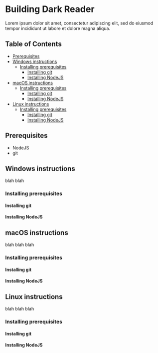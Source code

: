 # Building Dark Reader

Lorem ipsum dolor sit amet, consectetur adipiscing elit, sed do eiusmod tempor incididunt ut labore et dolore magna aliqua.

## Table of Contents
- [Prerequisites](https://github.com/AndrewDaGuy/darkreader/blob/Building-Patch/BUILDING.md#prerequisites)
- [Windows instructions](https://github.com/AndrewDaGuy/darkreader/blob/Building-Patch/BUILDING.md#windows-instructions)
  - [Installing prerequisites](https://github.com/AndrewDaGuy/darkreader/blob/Building-Patch/BUILDING.md#installing-prerequisites)
     - [Installing git](https://github.com/AndrewDaGuy/darkreader/blob/Building-Patch/BUILDING.md#installing-git)
     - [Installing NodeJS](https://github.com/AndrewDaGuy/darkreader/blob/Building-Patch/BUILDING.md#installing-nodejs)
- [macOS instructions](https://github.com/AndrewDaGuy/darkreader/blob/Building-Patch/BUILDING.md#macos-instructions)
  - [Installing prerequisites](https://github.com/AndrewDaGuy/darkreader/blob/Building-Patch/BUILDING.md#installing-prerequisites-1)
     - [Installing git](https://github.com/AndrewDaGuy/darkreader/blob/Building-Patch/BUILDING.md#installing-git-1)
     - [Installing NodeJS](https://github.com/AndrewDaGuy/darkreader/blob/Building-Patch/BUILDING.md#installing-nodejs-1)
- [Linux instructions](https://github.com/AndrewDaGuy/darkreader/blob/Building-Patch/BUILDING.md#unix--linux-instructions)
  - [Installing prerequisites](https://github.com/AndrewDaGuy/darkreader/blob/Building-Patch/BUILDING.md#installing-prerequisites-2)
     - [Installing git](https://github.com/AndrewDaGuy/darkreader/blob/Building-Patch/BUILDING.md#installing-git-2)
     - [Installing NodeJS](https://github.com/AndrewDaGuy/darkreader/blob/Building-Patch/BUILDING.md#installing-nodejs-2)

## Prerequisites

- NodeJS
- git

## Windows instructions

blah blah 

### Installing prerequisites 

#### Installing git

#### Installing NodeJS


## macOS instructions

blah blah blah

### Installing prerequisites 

#### Installing git

#### Installing NodeJS


## Linux instructions

blah blah blah

### Installing prerequisites

#### Installing git

#### Installing NodeJS
